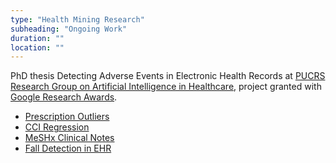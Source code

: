 ```yaml
---
type: "Health Mining Research"
subheading: "Ongoing Work"
duration: ""
location: ""
---
```


PhD thesis Detecting Adverse Events in Electronic Health Records at <a href="http://www.inf.pucrs.br/ia-saude/">PUCRS Research Group on Artificial Intelligence in Healthcare</a>, project granted with <a href="http://www.pucrs.br/technology/computer-science-students-win-google-research-awards/">Google Research Awards</a>.

* <a href="https://github.com/nlp-pucrs/prescription-outliers">Prescription Outliers</a>
* <a href="https://github.com/nlp-pucrs/cci-regression">CCI Regression</a>
* <a href="https://github.com/nlp-pucrs/meshx-notes">MeSHx Clinical Notes</a>
* <a href="https://github.com/nlp-pucrs/fall-detection">Fall Detection in EHR</a>
